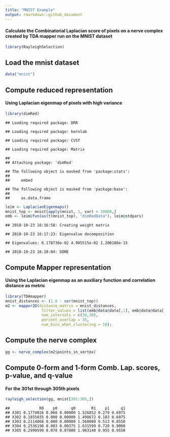 ```yaml
---
title: "MNIST Example"
output: rmarkdown::github_document
---
```


#### Calculate the Combinatorial Laplacian score of pixels on a nerve complex created by TDA mapper run on the MNIST dataset


```r
library(RayleighSelection)
```

## Load the mnist dataset

```r
data("mnist")
```

## Compute reduced representation
#### Using Laplacian eigenmap of pixels with high variance

```r
library(dimRed)
```

```
## Loading required package: DRR
```

```
## Loading required package: kernlab
```

```
## Loading required package: CVST
```

```
## Loading required package: Matrix
```

```
## 
## Attaching package: 'dimRed'
```

```
## The following object is masked from 'package:stats':
## 
##     embed
```

```
## The following object is masked from 'package:base':
## 
##     as.data.frame
```

```r
leim <- LaplacianEigenmaps()
mnist_top <- mnist[apply(mnist, 1, var) > 10000,]
emb <- leim@fun(as(t(mnist_top), "dimRedData"), leim@stdpars)
```

```
## 2018-10-23 16:16:58: Creating weight matrix
```

```
## 2018-10-23 16:17:23: Eigenvalue decomposition
```

```
## Eigenvalues: 6.178736e-02 4.905515e-02 1.200188e-15
```

```
## 2018-10-23 16:18:04: DONE
```

## Compute Mapper representation
#### Using the Laplacian eigenmap as an auxiliary function and correlation distance as metric

```r
library(TDAmapper)
mnist_distances <- (1.0 - cor(mnist_top))
m2 <- mapper2D(distance_matrix = mnist_distances,
                filter_values = list(emb@data@data[,1], emb@data@data[,2]),
                num_intervals = c(30,30),
                percent_overlap = 35,
                num_bins_when_clustering = 10);
```

## Compute the nerve complex

```r
gg <- nerve_complex(m2$points_in_vertex)
```

## Compute 0-form and 1-form Comb. Lap. scores, p-value, and q-value
#### For the 301st through 305th pixels

```r
rayleigh_selection(gg, mnist[301:305,])
```

```
##             R0    p0      q0       R1    p1     q1
## X301 0.1774026 0.000 0.00000 1.526852 0.279 0.6975
## X302 0.1855035 0.000 0.00000 1.498672 0.183 0.6975
## X303 0.2114068 0.000 0.00000 1.560080 0.513 0.8550
## X304 0.2536190 0.003 0.00375 1.631599 0.720 0.9000
## X305 0.2999599 0.078 0.07800 1.903140 0.955 0.9550
```
